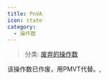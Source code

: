 ```yaml
---
title: PnVA
icon: state
category:
  - 操作数
---
```


> 分类: [废弃的操作数](/hb/operands/136/903/  "Zemax 操作数 废弃的操作数")

该操作数已作废，用PMVT代替。,